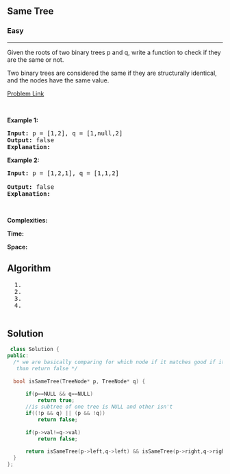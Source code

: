 <h2>Same Tree</h2>
<h3>Easy</h3><hr>
<div><p>
  Given the roots of two binary trees p and q, write a function to check if they are the same or not.

Two binary trees are considered the same if they are structurally identical, and the nodes have the same value.

 
</p>


[Problem Link](https://leetcode.com/problems/same-tree/)

<p>&nbsp;</p>
<p><strong>Example 1:</strong></p>

      
 
<pre><strong>Input:</strong> p = [1,2], q = [1,null,2]
<strong>Output:</strong> false
<strong>Explanation:</strong> 
</pre>

<p><strong>Example 2:</strong></p>

<pre><strong>Input:</strong> p = [1,2,1], q = [1,1,2]
     
<strong>Output:</strong> false
<strong>Explanation:</strong> 
</pre>

<p>&nbsp;</p>
<p><strong>Complexities:</strong></p>
<strong>Time:</strong> 
  
<strong>Space:</strong> 
  <h2> Algorithm </h2>
 <pre>
  1. 
  2.
  3. 
  4. 
  </pre>
  <h2> Solution </h2>
  
  ``` c++ 
   class Solution {
public:
    /* we are basically comparing for which node if it matches good if it dosent
     than return false */
    
    bool isSameTree(TreeNode* p, TreeNode* q) {
        
        if(p==NULL && q==NULL)
            return true;
        //is subtree of one tree is NULL and other isn't
        if((!p && q) || (p && !q)) 
            return false;
        
        if(p->val!=q->val)
            return false;
        
        return isSameTree(p->left,q->left) && isSameTree(p->right,q->right);
    }
};
  ```
</div>
